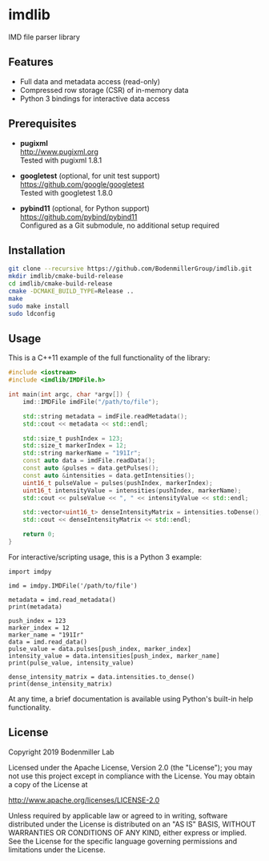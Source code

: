 # imdlib

IMD file parser library

## Features
* Full data and metadata access (read-only)
* Compressed row storage (CSR) of in-memory data
* Python 3 bindings for interactive data access

## Prerequisites

* **pugixml** <br />
http://www.pugixml.org <br />
Tested with pugixml 1.8.1

* **googletest** (optional, for unit test support) <br />
https://github.com/google/googletest <br />
Tested with googletest 1.8.0

* **pybind11** (optional, for Python support) <br />
https://github.com/pybind/pybind11 <br />
Configured as a Git submodule, no additional setup required

## Installation

```bash
git clone --recursive https://github.com/BodenmillerGroup/imdlib.git
mkdir imdlib/cmake-build-release
cd imdlib/cmake-build-release
cmake -DCMAKE_BUILD_TYPE=Release ..
make
sudo make install
sudo ldconfig
```

## Usage

This is a C++11 example of the full functionality of the library:

```C++
#include <iostream>
#include <imdlib/IMDFile.h>

int main(int argc, char *argv[]) {
    imd::IMDFile imdFile("/path/to/file");

    std::string metadata = imdFile.readMetadata();
    std::cout << metadata << std::endl;

    std::size_t pushIndex = 123;
    std::size_t markerIndex = 12;
    std::string markerName = "191Ir";
    const auto data = imdFile.readData();
    const auto &pulses = data.getPulses();
    const auto &intensities = data.getIntensities();
    uint16_t pulseValue = pulses(pushIndex, markerIndex);
    uint16_t intensityValue = intensities(pushIndex, markerName);
    std::cout << pulseValue << ", " << intensityValue << std::endl;

    std::vector<uint16_t> denseIntensityMatrix = intensities.toDense();
    std::cout << denseIntensityMatrix << std::endl;

    return 0;
}
```

For interactive/scripting usage, this is a Python 3 example:

```python3
import imdpy

imd = imdpy.IMDFile('/path/to/file')

metadata = imd.read_metadata()
print(metadata)

push_index = 123
marker_index = 12
marker_name = "191Ir"
data = imd.read_data()
pulse_value = data.pulses[push_index, marker_index]
intensity_value = data.intensities[push_index, marker_name]
print(pulse_value, intensity_value)

dense_intensity_matrix = data.intensities.to_dense()
print(dense_intensity_matrix)
```

At any time, a brief documentation is available using Python's built-in help functionality.

## License

Copyright 2019 Bodenmiller Lab

Licensed under the Apache License, Version 2.0 (the "License");
you may not use this project except in compliance with the License.
You may obtain a copy of the License at

http://www.apache.org/licenses/LICENSE-2.0

Unless required by applicable law or agreed to in writing, software
distributed under the License is distributed on an "AS IS" BASIS,
WITHOUT WARRANTIES OR CONDITIONS OF ANY KIND, either express or implied.
See the License for the specific language governing permissions and
limitations under the License.
